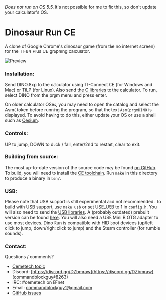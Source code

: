 *Does not run on OS 5.5.* It's not possible for me to fix this, so don't update your calculator's OS.

# Dinosaur Run CE

A clone of Google Chrome's dinosaur game (from the no internet screen) for the TI-84 Plus CE graphing calculator.

![Preview](https://cdn.discordapp.com/attachments/466808269789200387/661356334322548755/dino.png)

### Installation:
Send DINO.8xp to the calculator using TI-Connect CE (for Windows and Mac) or TiLP (for Linux).
Also send [the C libraries](https://github.com/CE-Programming/libraries/releases) to the calculator.
To run, select DINO from the prgm menu and press enter.

On older calculator OSes, you may need to open the catalog and select the Asm( token before running the program, so that the text `Asm(prgmDINO` is displayed.
To avoid having to do this, either update your OS or use a shell such as [Cesium](https://github.com/mateoconlechuga/cesium/releases). 

### Controls:
UP to jump, DOWN to duck / fall, enter/2nd to restart, clear to exit.

### Building from source:
The most up-to-date version of the source code may be found [on GitHub](https://github.com/commandblockguy/dino-run-ce).
To build, you will need to install the [CE toolchain](https://github.com/CE-Programming/toolchain/releases).
Run `make` in this directory to produce a binary in `bin/`.

### USB:
Please note that USB support is still experimental and not recommended.
To build with USB support, use `make usb` or set USE_USB to 1 in `config.h`.
You will also need to send the [USB libraries](https://github.com/CE-Programming/toolchain/tree/usbdrvce).
A (probably outdated) prebuilt version can be found [here](http://commandblockguy.xyz/downloads/usblibs.8xg).
You will also need a USB Mini B OTG adapter to use most devices.
Dino Run is compatible with HID boot devices (up/left click to jump, down/right click to jump) and the Steam controller (for rumble sounds).

### Contact:
Questions / comments?

* [Cemetech topic](https://www.cemetech.net/forum/viewtopic.php?p=283380)
* Discord: [https://discord.gg/DZbmraw](https://discord.gg/DZbmraw) (commandblockguy#8263)
* IRC: #cemetech on EFnet
* Email: [commandblockguy1@gmail.com](mailto:commandblockguy1@gmail.com)
* [GitHub issues](https://github.com/commandblockguy/dino-run-ce/issues)
